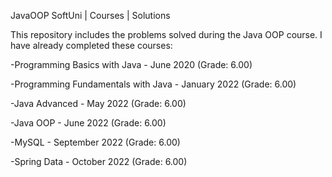 JavaOOP
SoftUni | Courses | Solutions

This repository includes the problems solved during the Java OOP course. I have already completed these courses:

-Programming Basics with Java - June 2020 (Grade: 6.00)

-Programming Fundamentals with Java - January 2022 (Grade: 6.00)

-Java Advanced - May 2022 (Grade: 6.00)

-Java OOP - June 2022 (Grade: 6.00)

-MySQL - September 2022 (Grade: 6.00)

-Spring Data - October 2022 (Grade: 6.00)
